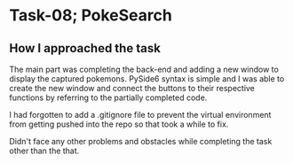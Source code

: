 # Task-08; PokeSearch

## How I approached the task

The main part was completing the back-end and adding a new window to display the captured pokemons. PySide6 syntax is simple and I was able to create the new window and connect the buttons to their respective functions by referring to the partially completed code.

I had forgotten to add a .gitignore file to prevent the virtual environment from getting pushed into the repo so that took a while to fix.

Didn't face any other problems and obstacles while completing the task other than the that.
